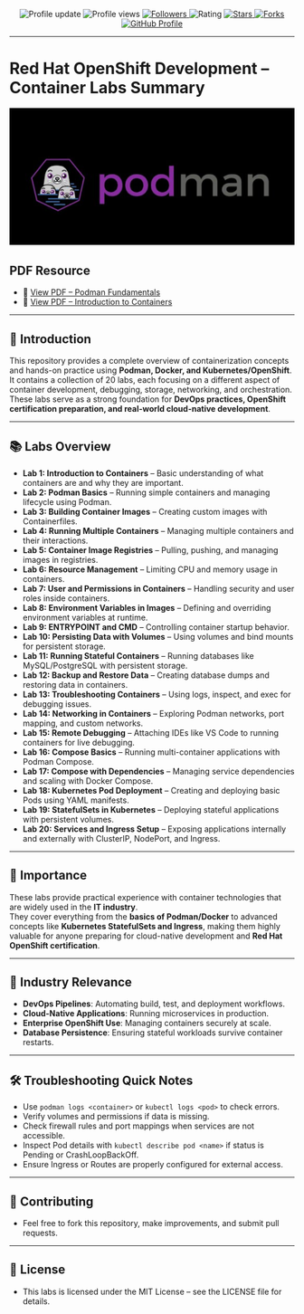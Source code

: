 <p align="center">
  <img src="https://img.shields.io/badge/Profile%20update-today-brightgreen" alt="Profile update" />
  <img src="https://komarev.com/ghpvc/?username=Waqar-cyberSecurity&color=blue" alt="Profile views" />
  <a href="https://github.com/Waqar-cyberSecurity?tab=followers">
    <img src="https://img.shields.io/github/followers/Waqar-cyberSecurity?label=Followers&style=social" alt="Followers" />
  </a>
  <img src="https://img.shields.io/badge/rating-★★★★★-brightgreen" alt="Rating" />
  <a href="https://github.com/Waqar-cyberSecurity/Nodepad/stargazers">
    <img src="https://img.shields.io/github/stars/Waqar-cyberSecurity/RedHat-OpenShift-Development-Intro-Containers-Podman?style=social" alt="Stars" />
  </a>
  <a href="https://github.com/Waqar-cyberSecurity/Nodepad/network/members">
    <img src="https://img.shields.io/github/forks/Waqar-cyberSecurity/RedHat-OpenShift-Development-Intro-Containers-Podman?style=social" alt="Forks" />
  </a>
  <a href="https://github.com/Waqar-cyberSecurity">
    <img src="https://img.shields.io/badge/GitHub-Profile-181717?style=flat&logo=github&logoColor=white" alt="GitHub Profile" />
  </a>
</p>

---

#  Red Hat OpenShift Development – Container Labs Summary


<img src="https://github.com/Waqar-cyberSecurity/RedHat-OpenShift-Development-Intro-Containers-Podman/blob/main/podman.png" alt="logo" width="800"/>


## PDF Resource
- 📗 [View PDF – Podman Fundamentals](./00.Introduction_and_overview_of_containers/Podman_Fundamentals.pdf)
- 📄 [View PDF – Introduction to Containers](./00.Introduction_and_overview_of_containers/Command.pdf)

---

## 📌 Introduction
This repository provides a complete overview of containerization concepts and hands-on practice using **Podman, Docker, and Kubernetes/OpenShift**.  
It contains a collection of 20 labs, each focusing on a different aspect of container development, debugging, storage, networking, and orchestration.  
These labs serve as a strong foundation for **DevOps practices, OpenShift certification preparation, and real-world cloud-native development**.

---

## 📚 Labs Overview

- **Lab 1: Introduction to Containers** – Basic understanding of what containers are and why they are important.  
- **Lab 2: Podman Basics** – Running simple containers and managing lifecycle using Podman.  
- **Lab 3: Building Container Images** – Creating custom images with Containerfiles.  
- **Lab 4: Running Multiple Containers** – Managing multiple containers and their interactions.  
- **Lab 5: Container Image Registries** – Pulling, pushing, and managing images in registries.  
- **Lab 6: Resource Management** – Limiting CPU and memory usage in containers.  
- **Lab 7: User and Permissions in Containers** – Handling security and user roles inside containers.  
- **Lab 8: Environment Variables in Images** – Defining and overriding environment variables at runtime.  
- **Lab 9: ENTRYPOINT and CMD** – Controlling container startup behavior.  
- **Lab 10: Persisting Data with Volumes** – Using volumes and bind mounts for persistent storage.  
- **Lab 11: Running Stateful Containers** – Running databases like MySQL/PostgreSQL with persistent storage.  
- **Lab 12: Backup and Restore Data** – Creating database dumps and restoring data in containers.  
- **Lab 13: Troubleshooting Containers** – Using logs, inspect, and exec for debugging issues.  
- **Lab 14: Networking in Containers** – Exploring Podman networks, port mapping, and custom networks.  
- **Lab 15: Remote Debugging** – Attaching IDEs like VS Code to running containers for live debugging.  
- **Lab 16: Compose Basics** – Running multi-container applications with Podman Compose.  
- **Lab 17: Compose with Dependencies** – Managing service dependencies and scaling with Docker Compose.  
- **Lab 18: Kubernetes Pod Deployment** – Creating and deploying basic Pods using YAML manifests.  
- **Lab 19: StatefulSets in Kubernetes** – Deploying stateful applications with persistent volumes.  
- **Lab 20: Services and Ingress Setup** – Exposing applications internally and externally with ClusterIP, NodePort, and Ingress.  

---

## 🌟 Importance
These labs provide practical experience with container technologies that are widely used in the **IT industry**.  
They cover everything from the **basics of Podman/Docker** to advanced concepts like **Kubernetes StatefulSets and Ingress**, making them highly valuable for anyone preparing for cloud-native development and **Red Hat OpenShift certification**.

---

## 🏢 Industry Relevance
- **DevOps Pipelines**: Automating build, test, and deployment workflows.  
- **Cloud-Native Applications**: Running microservices in production.  
- **Enterprise OpenShift Use**: Managing containers securely at scale.  
- **Database Persistence**: Ensuring stateful workloads survive container restarts.  

---

## 🛠️ Troubleshooting Quick Notes
- Use `podman logs <container>` or `kubectl logs <pod>` to check errors.  
- Verify volumes and permissions if data is missing.  
- Check firewall rules and port mappings when services are not accessible.  
- Inspect Pod details with `kubectl describe pod <name>` if status is Pending or CrashLoopBackOff.  
- Ensure Ingress or Routes are properly configured for external access.  

---


## 🤝 Contributing
- Feel free to fork this repository, make improvements, and submit pull requests.

---

## 📜 License
- This labs is licensed under the MIT License – see the LICENSE file for details.
